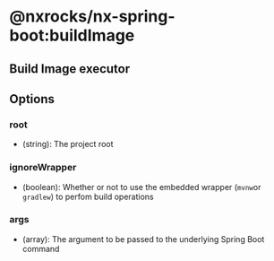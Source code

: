 # @nxrocks/nx-spring-boot:buildImage

## Build Image executor

## Options

### root

- (string): The project root

### ignoreWrapper

- (boolean): Whether or not to use the embedded wrapper (`mvnw`or `gradlew`) to perfom build operations

### args

- (array): The argument to be passed to the underlying Spring Boot command
